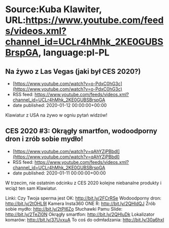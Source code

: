 # Source:Kuba Klawiter, URL:https://www.youtube.com/feeds/videos.xml?channel_id=UCLr4hMhk_2KE0GUBSBrspGA, language:pl-PL

## Na żywo z Las Vegas (jaki był CES 2020?)
 - [https://www.youtube.com/watch?v=o-PdxC0hG3c](https://www.youtube.com/watch?v=o-PdxC0hG3c)
 - RSS feed: https://www.youtube.com/feeds/videos.xml?channel_id=UCLr4hMhk_2KE0GUBSBrspGA
 - date published: 2020-01-12 00:00:00+00:00

Klawiatur z USA na żywo w ogniu pytań widzów!

## CES 2020 #3: Okrągły smartfon, wodoodporny dron i zrób sobie mydło!
 - [https://www.youtube.com/watch?v=qAhYZjPBbdI](https://www.youtube.com/watch?v=qAhYZjPBbdI)
 - RSS feed: https://www.youtube.com/feeds/videos.xml?channel_id=UCLr4hMhk_2KE0GUBSBrspGA
 - date published: 2020-01-11 00:00:00+00:00

W trzecim, nie ostatnim odcinku z CES 2020 kolejne niebanalne produkty i wciąż ten sam Klawiatur.

Linki:
Czy Twoja sperma jest OK: http://bit.ly/2FCrRSe
Wodoodporny dron: http://bit.ly/2tOHL9l
Kamera Insta360 ONE R: http://bit.ly/2QHldQJ
Zrób sobie mydło: http://bit.ly/2tPI6Zo
Słuchawki Pamu Slide: http://bit.ly/2TeZl0N
Okrągły smartfon: http://bit.ly/2QHluDk
Lokalizator komarów: http://bit.ly/37UvxuA
To coś do odmładzania: http://bit.ly/30a6hxI

